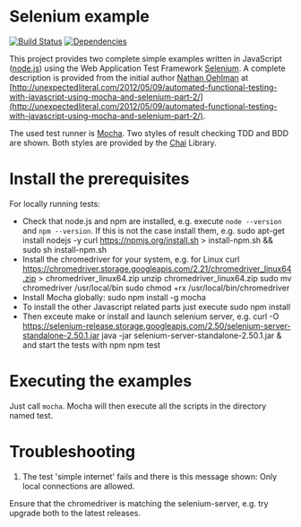 Selenium example
================

[![Build Status](https://travis-ci.org/leutloff/selenium-example.png?branch=master)](https://travis-ci.org/leutloff/selenium-example)
[![Dependencies](https://gemnasium.com/leutloff/selenium-example.png)](https://gemnasium.com/leutloff/selenium-example)


This project provides two complete simple examples written in JavaScript ([node.js](http://nodejs.org/)) 
using the Web Application Test Framework [Selenium](http://docs.seleniumhq.org/projects/webdriver/). 
A complete description is provided from the initial author [Nathan Oehlman](https://github.com/nathanoehlman) at 
[http://unexpectedliteral.com/2012/05/09/automated-functional-testing-with-javascript-using-mocha-and-selenium-part-2/](http://unexpectedliteral.com/2012/05/09/automated-functional-testing-with-javascript-using-mocha-and-selenium-part-2/).

The used test runner is [Mocha](http://visionmedia.github.io/mocha/). 
Two styles of result checking TDD and BDD are shown. Both styles are provided by the [Chai](http://chaijs.com/) Library. 


Install the prerequisites
========================

For locally running tests:

- Check that node.js and npm are installed, e.g. execute `node --version` and `npm --version`.
  If this is not the case install them, e.g.
        sudo apt-get install nodejs -y
        curl https://npmjs.org/install.sh > install-npm.sh && sudo sh install-npm.sh
- Install the chromedriver for your system, e.g. for Linux
        curl https://chromedriver.storage.googleapis.com/2.21/chromedriver_linux64.zip > chromedriver_linux64.zip 
        unzip chromedriver_linux64.zip 
        sudo mv chromedriver /usr/local/bin
        sudo chmod +rx /usr/local/bin/chromedriver
- Install Mocha globally:
        sudo npm install -g mocha
- To install the other Javascript related parts just execute 
        sudo npm install
- Then exceute
        make 
  or install and launch selenium server, e.g.
        curl -O https://selenium-release.storage.googleapis.com/2.50/selenium-server-standalone-2.50.1.jar
        java -jar selenium-server-standalone-2.50.1.jar &
  and start the tests with npm
        npm test


Executing the examples
======================

Just call `mocha`. Mocha will then execute all the scripts in the directory named test.


Troubleshooting
===============

1) The test 'simple internet' fails and there is this message shown:
   Only local connections are allowed.

Ensure that the chromedriver is matching the selenium-server, e.g. try 
upgrade both to the latest releases.